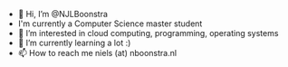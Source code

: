 - 👋 Hi, I’m @NJLBoonstra
- I'm currently a Computer Science master student
- 👀 I’m interested in cloud computing, programming, operating systems
- 🌱 I’m currently learning a lot :)
- 📫 How to reach me niels (at) nboonstra.nl

<!---
NJLBoonstra/NJLBoonstra is a ✨ special ✨ repository because its `README.md` (this file) appears on your GitHub profile.
You can click the Preview link to take a look at your changes.
--->
